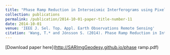```yaml
---
title: "Phase Ramp Reduction in Interseismic Interferograms using Pixel-Offsets"
collection: publications
permalink: /publication/2014-10-01-paper-title-number-11
date: 2014-10-01
venue: 'IEEE J. Sel. Top. Appl. Earth Observations Remote Sensing'
citation: 'Wang, T.* and Jónsson S. (2014). Phase Ramp Reduction in Interseismic Interferograms using Pixel-Offsets, IEEE J. Sel. Top. Appl. Earth Observations Remote Sensing, 7(5), 1709-1718'
---
```

[Download paper here](http://SARImgGeodesy.github.io/phase ramp.pdf)
